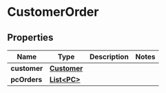 
# CustomerOrder

## Properties
Name | Type | Description | Notes
------------ | ------------- | ------------- | -------------
**customer** | [**Customer**](Customer.md) |  | 
**pcOrders** | [**List&lt;PC&gt;**](PC.md) |  | 



